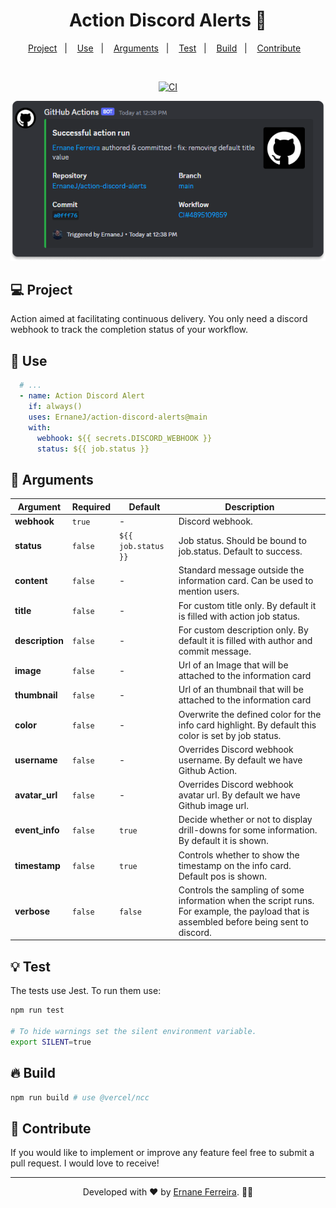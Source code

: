 <h1 align="center">
  <strong>Action Discord Alerts 📢</strong>
</h1>

<p align="center">
  <a href="#-project">Project</a>&nbsp;&nbsp;&nbsp;|&nbsp;&nbsp;&nbsp;
  <a href="#-use">Use</a>&nbsp;&nbsp;&nbsp;|&nbsp;&nbsp;&nbsp;
  <a href="#-arguments">Arguments</a>&nbsp;&nbsp;&nbsp;|&nbsp;&nbsp;&nbsp;
  <a href="#-test">Test</a>&nbsp;&nbsp;&nbsp;|&nbsp;&nbsp;&nbsp;
  <a href="#-build">Build</a>&nbsp;&nbsp;&nbsp;|&nbsp;&nbsp;&nbsp;
  <a href="#-contribute">Contribute</a>&nbsp;&nbsp;&nbsp;
</p>

<br/> 

<p align="center">
  <a href="https://github.com/ErnaneJ/action-discord-alerts/actions/workflows/ci.yaml">
    <img src="https://github.com/ErnaneJ/action-discord-alerts/actions/workflows/ci.yaml/badge.svg" alt="CI" />
  </a>
</p>

<p align="center">
  <p align="center">
  <img alt="Preview" src="./imgs/preview.png">
</p>

## 💻 Project

Action aimed at facilitating continuous delivery. You only need a discord webhook to track the completion status of your workflow.

## 🚀 Use

```yml
  # ...
  - name: Action Discord Alert
    if: always()
    uses: ErnaneJ/action-discord-alerts@main
    with:
      webhook: ${{ secrets.DISCORD_WEBHOOK }}     
      status: ${{ job.status }}
```

## 📑 Arguments

| Argument       | Required  | Default               | Description                                                                                                                              |
|-----------------|-----------|-----------------------|------------------------------------------------------------------------------------------------------------------------------------------|
| **webhook**     |  `true`   | -                     | Discord webhook.                                                                                                                         |
| **status**      |  `false`  | `${{ job.status }}`     | Job status. Should be bound to job.status. Default to success.                                                                           |
| **content**     |  `false`  | -                     | Standard message outside the information card. Can be used to mention users.                                                             |
| **title**       |  `false`  | -                     | For custom title only. By default it is filled with action job status.                                                                   |
| **description** |  `false`  | -                     | For custom description only. By default it is filled with author and commit message.                                                     |
| **image**       |  `false`  | -                     | Url of an Image that will be attached to the information card                                                                            |
| **thumbnail**   |  `false`  | -                     | Url of an thumbnail that will be attached to the information card                                                                        |
| **color**       |  `false`  | -                     | Overwrite the defined color for the info card highlight. By default this color is set by job status.                                     |
| **username**    |  `false`  | -                     | Overrides Discord webhook username. By default we have Github Action.                                                                    |
| **avatar_url**  |  `false`  | -                     | Overrides Discord webhook avatar url. By default we have Github image url.                                                               |
| **event_info**  |  `false`  | `true`                | Decide whether or not to display drill-downs for some information. By default it is shown.                                               |
| **timestamp**   |  `false`  | `true`                | Controls whether to show the timestamp on the info card. Default pos is shown.                                                           |
| **verbose**     |  `false`  | `false`               | Controls the sampling of some information when the script runs. For example, the payload that is assembled before being sent to discord. |

## 💡 Test

The tests use Jest. To run them use:

```bash
npm run test

# To hide warnings set the silent environment variable.
export SILENT=true
```

## 🔥 Build

```bash
npm run build # use @vercel/ncc
```

## 🎉 Contribute

If you would like to implement or improve any feature feel free to submit a pull request. I would love to receive!

<hr/>

<p align="center">
  Developed with ❤ by <a target="_blank" href="https://ernanej.github.io/my-linktree/">Ernane Ferreira</a>. 👋🏻
</p>
